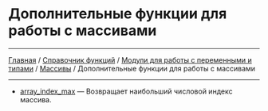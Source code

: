 # Дополнительные функции для работы с массивами

---

[Главная](../../../../README.md) / [Справочник функций](../../../funcref.md) /
[Модули для работы с переменными и типами](../../vartype.md) / [Массивы](../array.md) /
Дополнительные функции для работы с массивами

---

-   [array_index_max](./other/array_index_max.md) &mdash; Возвращает наибольший числовой индекс
    массива.

